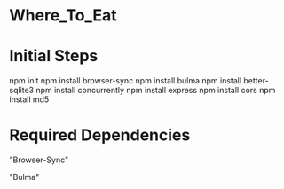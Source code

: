 # Where_To_Eat

# Initial Steps

npm init
npm install browser-sync
npm install bulma
npm install better-sqlite3
npm install concurrently
npm install express
npm install cors
npm install md5

# Required Dependencies

"Browser-Sync"

"Bulma"

